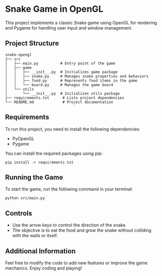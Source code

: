 # Snake Game in OpenGL

This project implements a classic Snake game using OpenGL for rendering and Pygame for handling user input and window management.

## Project Structure

```
snake-opengl
├── src
│   ├── main.py          # Entry point of the game
│   ├── game
│   │   ├── __init__.py  # Initializes game package
│   │   ├── snake.py     # Manages snake properties and behaviors
│   │   ├── food.py      # Represents food items in the game
│   │   └── board.py     # Manages the game board
│   └── utils
│       └── __init__.py  # Initializes utils package
├── requirements.txt      # Lists project dependencies
└── README.md             # Project documentation
```

## Requirements

To run this project, you need to install the following dependencies:

- PyOpenGL
- Pygame

You can install the required packages using pip:

```
pip install -r requirements.txt
```

## Running the Game

To start the game, run the following command in your terminal:

```
python src/main.py
```

## Controls

- Use the arrow keys to control the direction of the snake.
- The objective is to eat the food and grow the snake without colliding with the walls or itself.

## Additional Information

Feel free to modify the code to add new features or improve the game mechanics. Enjoy coding and playing!